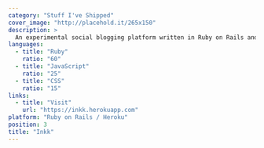 ```yaml
---
category: "Stuff I've Shipped"
cover_image: "http://placehold.it/265x150"
description: >
  An experimental social blogging platform written in Ruby on Rails and heavily inspired by early versions of Medium.
languages:
  - title: "Ruby"
    ratio: "60"
  - title: "JavaScript"
    ratio: "25"
  - title: "CSS"
    ratio: "15"
links:
  - title: "Visit"
    url: "https://inkk.herokuapp.com"
platform: "Ruby on Rails / Heroku"
position: 3
title: "Inkk"
---
```

